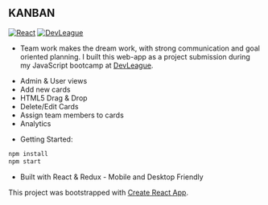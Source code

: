 ## KANBAN
[![React](https://img.shields.io/badge/REACT-JS-blue.svg)](https://github.com/facebookincubator/create-react-app)
[![DevLeague](https://img.shields.io/badge/DevLeague-Alumni-blue.svg)](https://www.devleague.com/)

* Team work makes the dream work, with strong communication and goal oriented planning. I built this web-app as a project submission during my JavaScript bootcamp at [DevLeague](https://www.devleague.com/).

 - Admin & User views
 - Add new cards
 - HTML5 Drag & Drop
 - Delete/Edit Cards
 - Assign team members to cards
 - Analytics

* Getting Started:
```js
npm install
npm start
```

* Built with React & Redux - Mobile and Desktop Friendly

This project was bootstrapped with [Create React App](https://github.com/facebookincubator/create-react-app).